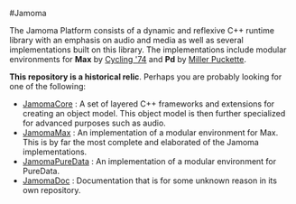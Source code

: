 #Jamoma

The Jamoma Platform consists of a dynamic and reflexive C++ runtime library with an emphasis on audio and media as well as several implementations built on this library.  The implementations include modular environments for **Max** by [Cycling '74](http://cycling74.com) and **Pd** by [Miller Puckette](http://msp.ucsd.edu/).

**This repository is a historical relic**.  Perhaps you are probably looking for one of the following:

* [JamomaCore](https://github.com/jamoma/JamomaCore) : A set of layered C++ frameworks and extensions for creating an object model. This object model is then further specialized for advanced purposes such as audio.
* [JamomaMax](https://github.com/jamoma/JamomaMax) : An implementation of a modular environment for Max. This  is by far the most complete and elaborated of the Jamoma implementations.
* [JamomaPureData](https://github.com/jamoma/JamomaPureData) : An implementation of a modular environment for PureData.
* [JamomaDoc](https://github.com/jamoma/JamomaDoc) : Documentation that is for some unknown reason in its own repository.

